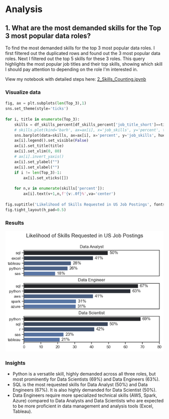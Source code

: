 # Analysis

## 1. What are the most demanded skills for the Top 3 most popular data roles?

To find the most demanded skills for the top 3 most popular data roles. I first filtered out the duplicated rows and found out the 3 most popular data roles. Next I filtered out the top 5 skills for these 3 roles. This query highlights the most popular job titles and their top skills, showing which skill I should pay attention to depending on the role I'm interested in.

View my notebook with detailed steps here:
[2_Skills_Counting.ipynb](Project\2_Skills_Counting.ipynb)


### Visualize data

```python
fig, ax = plt.subplots(len(Top_3),1)
sns.set_theme(style='ticks')

for i, title in enumerate(Top_3):
    skills = df_skills_percent[df_skills_percent['job_title_short']==title].head(5)
    # skills.plot(kind='barh', ax=ax[i], x='job_skills', y='percent', title=title)
    sns.barplot(data=skills, ax=ax[i], x='percent', y='job_skills', hue='percent', palette='dark:b_r')
    ax[i].legend().set_visible(False)
    ax[i].set_title(title)
    ax[i].set_xlim(0, 80)
    # ax[i].invert_yaxis()
    ax[i].set_ylabel("")
    ax[i].set_xlabel("")
    if i != len(Top_3)-1:
        ax[i].set_xticks([])

    for n,v in enumerate(skills['percent']):
        ax[i].text(v+1,n,f'{v:.0f}%',va='center')

fig.suptitle('Likelihood of Skills Requested in US Job Postings', fontsize=15)
fig.tight_layout(h_pad=0.5)
```

### Results

![Visualization of Top Skills](Project\Images\SkillDemand.png)

### Insights
- Python is a versatile skill, highly demanded across all three roles, but most prominently for Data Scientists (69%) and Data Engineers (63%).
- SQL is the most requested skills for Data Analyst (50%) and Data Engineers (67%). It is also highly demanded for Data Scientist (50%).
- Data Engineers require more specialized technical skills (AWS, Spark, Azure) compared to Data Analysts and Data Scientists who are expected to be more proficient in data management and analysis tools (Excel, Tableau).